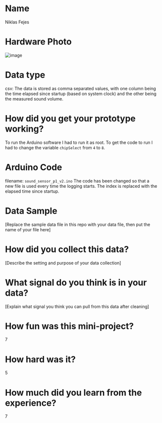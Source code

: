 # Name
Niklas Fejes

# Hardware Photo
![image](image.png?raw=true)

# Data type
csv:
The data is stored as comma separated values, with one column being the time elapsed since startup
(based on system clock) and the other being the measured sound volume.

# How did you get your prototype working?
To run the Arduino software I had to run it as root. To get the code to run I had to change the 
variable `chipSelect` from `4` to `8`.

# Arduino Code
filename: `sound_sensor_p1_v2.ino`
The code has been changed so that a new file is used every time the logging starts. The index is
replaced with the elapsed time since startup.

# Data Sample
[Replace the sample data file in this repo with your data file, then put the name of your file here]

# How did you collect this data?
[Describe the setting and purpose of your data collection]

# What signal do you think is in your data?
[Explain what signal you think you can pull from this data after cleaning] 

# How fun was this mini-project? 
7

# How hard was it? 
5

# How much did you learn from the experience?
7
